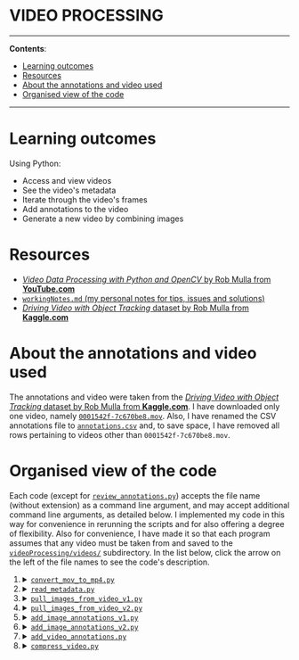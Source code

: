 <h1>VIDEO PROCESSING</h1>

---

**Contents**:

- [Learning outcomes](#learning-outcomes)
- [Resources](#resources)
- [About the annotations and video used](#about-the-annotations-and-video-used)
- [Organised view of the code](#organised-view-of-the-code)

---

# Learning outcomes
Using Python:

- Access and view videos
- See the video's metadata
- Iterate through the video's frames
- Add annotations to the video
- Generate a new video by combining images

# Resources
- [_Video Data Processing with Python and OpenCV_ by Rob Mulla from **YouTube.com**](https://www.youtube.com/watch?v=AxIc-vGaHQ0)
- [`workingNotes.md` (my personal notes for tips, issues and solutions)](https://github.com/pranigopu/computerVision/blob/main/videoProcessing/workingNotes.md)
- [_Driving Video with Object Tracking_ dataset by Rob Mulla from **Kaggle.com**](https://www.kaggle.com/datasets/robikscube/driving-video-with-object-tracking)

# About the annotations and video used
The annotations and video were taken from the [_Driving Video with Object Tracking_ dataset by Rob Mulla from **Kaggle.com**](https://www.kaggle.com/datasets/robikscube/driving-video-with-object-tracking). I have downloaded only one video, namely [`0001542f-7c670be8.mov`](https://github.com/pranigopu/computerVision/blob/main/videoProcessing/videos/0001542f-7c670be8.mov). Also, I have renamed the CSV annotations file to [`annotations.csv`](https://github.com/pranigopu/computerVision/blob/main/videoProcessing/annotations.csv) and, to save space, I have removed all rows pertaining to videos other than `0001542f-7c670be8.mov`.

# Organised view of the code
Each code (except for [`review_annotations.py`](https://github.com/pranigopu/computerVision/blob/main/videoProcessing/code/review_annotations.py)) accepts the file name (without extension) as a command line argument, and may accept additional command line arguments, as detailed below. I implemented my code in this way for convenience in rerunning the scripts and for also offering a degree of flexibility. Also for convenience, I have made it so that each program assumes that any video must be taken from and saved to the [`videoProcessing/videos/`](https://github.com/pranigopu/computerVision/blob/main/videoProcessing/videos/) subdirectory. In the list below, click the arrow on the left of the file names to see the code's description.

1. <details><summary><a href="https://github.com/pranigopu/computerVision/blob/main/videoProcessing/code/convert_mov_to_mp4.py"><code>convert_mov_to_mp4.py</code></a></summary>Converts the MOV file taken from the online database to an MP4 file, which is more convenient for storing and video processing. Takes the file name (without extension) as a command line argument. Also serves as an introduction to FFmpeg and the subprocess module.</details>
2. <details><summary><a href="https://github.com/pranigopu/computerVision/blob/main/videoProcessing/code/read_metadata.py"><code>read_metadata.py</code></a></summary>Reads the metadata from a specified video. Takes the file name (without extension) as a command line argument. Also serves as an introduction to OpenCV's video capture object.</details>
3. <details><summary><a href="https://github.com/pranigopu/computerVision/blob/main/videoProcessing/code/pull_images_from_video_v1.py"><code>pull_images_from_video_v1.py</code></a></summary>Iteratively reads and displays video frames (starting from the first frame) until the user indicates otherwise or until the last frame has been read. from a specified video. Takes the file name (without extension) as a command line argument. Also serves as an introduction to reading video frames and displaying images using Matplotlib. An output can be seen below: <br> <img src="https://github.com/pranigopu/computerVision/blob/main/videoProcessing/images/output--pull_images_from_video_v1.png"></details>
4. <details><summary><a href="https://github.com/pranigopu/computerVision/blob/main/videoProcessing/code/pull_images_from_video_v2.py"><code>pull_images_from_video_v2.py</code></a></summary>Reads and displays a specified number of video frames (starting from the first frame) evenly spread across the video. from a specified video. Takes the file name (without extension) and the number of frames to display as command line arguments. Advances the conceptual and practical grasp of the ideas introduced in <code>pull_images_from_video_v1.py</code>. An output can be seen below: <br> <img src="https://github.com/pranigopu/computerVision/blob/main/videoProcessing/images/output--pull_images_from_video_v2.png"></details>
5. <details><summary><a href="https://github.com/pranigopu/computerVision/blob/main/videoProcessing/code/add_image_annotations_v1.py"><code>add_image_annotations_v1.py</code></a></summary>Reads and displays a specified video frame and adds bounding boxes according to the annotations in <code>annotations.csv</code> (without differentiating categories). Takes the file name (without extension) and a frame number as command line arguments. Serves as an introduction to querying a dataset and adding bounding boxes. An output can be seen below: <br> <img src="https://github.com/pranigopu/computerVision/blob/main/videoProcessing/images/output--add_image_annotations_v1--frame-188.png"></details>
6. <details><summary><a href="https://github.com/pranigopu/computerVision/blob/main/videoProcessing/code/add_image_annotations_v2.py"><code>add_image_annotations_v2.py</code></a></summary>Reads and displays a specified video frame and adds bounding boxes according to the annotations in <code>annotations.csv</code>, using different colours to differentiate categories. Takes the file name (without extension) and a frame number as command line arguments. Just adds some flair to <code>add_image_annotations_v1.py</code>. An output can be seen below: <br> <img src="https://github.com/pranigopu/computerVision/blob/main/videoProcessing/images/output--add_image_annotations_v2--frame-188.png"></details>
7. <details><summary><a href="https://github.com/pranigopu/computerVision/blob/main/videoProcessing/code/add_video_annotations.py"><code>add_video_annotations.py</code></a></summary>Adds bounding boxes coloured according to categories for all the frames of the video and creates a new video from the annotated frames. Takes the file name (without extension) as a command line argument. Also serves as an introduction to OpenCV's video writer object. The output can be downloaded from <a href="https://github.com/pranigopu/computerVision/blob/main/videoProcessing/videos/0001542f-7c670be8--annotated.mp4">here</a>.</details>
8. <details><summary><a href="https://github.com/pranigopu/computerVision/blob/main/videoProcessing/code/compress_video.py"><code>compress_video.py</code></a></summary>Uses FFmpeg (run as a subprocess) to compress a specified video. Is meant to compress the annotated video, but can be used more broadly too. Takes the file name (without extension) and the FFmpeg preset (explained in the source code) as command line arguments. Also serves as a gateway to some tools in video/audio processing, such as constant frame rate (CRF) and FFmpeg presets (both explained in the source code). The output can be dowloaded from <a href="https://github.com/pranigopu/computerVision/blob/main/videoProcessing/videos/0001542f-7c670be8--annotated--compressed.mp4">here</a>.</details>
